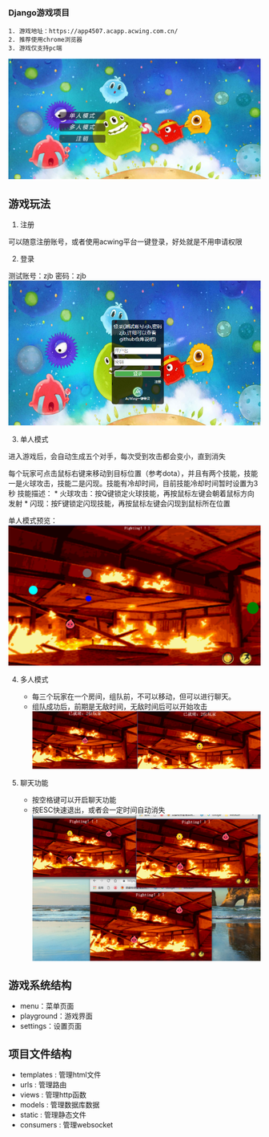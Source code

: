 ### Django游戏项目

    1. 游戏地址：https://app4507.acapp.acwing.com.cn/
    2. 推荐使用chrome浏览器
    3. 游戏仅支持pc端

![菜单](/pic/menu.png)

## 游戏玩法

1. 注册

可以随意注册账号，或者使用acwing平台一键登录，好处就是不用申请权限

2. 登录

测试账号：zjb 密码：zjb
![登录](/pic/login.png)

3. 单人模式

进入游戏后，会自动生成五个对手，每次受到攻击都会变小，直到消失

每个玩家可点击鼠标右键来移动到目标位置（参考dota），并且有两个技能，技能一是火球攻击，技能二是闪现。技能有冷却时间，目前技能冷却时间暂时设置为3秒
技能描述：
    * 火球攻击：按Q键锁定火球技能，再按鼠标左键会朝着鼠标方向发射
    * 闪现：按F键锁定闪现技能，再按鼠标左键会闪现到鼠标所在位置

单人模式预览：
![单人模式](/pic/single.png)

4. 多人模式

    * 每三个玩家在一个房间，组队前，不可以移动，但可以进行聊天。
    * 组队成功后，前期是无敌时间，无敌时间后可以开始攻击
    ![多人模式](/pic/multi.png)

5. 聊天功能
    * 按空格键可以开启聊天功能
    * 按ESC快速退出，或者会一定时间自动消失
    ![聊天](/pic/chat.png)

## 游戏系统结构
* menu：菜单页面
* playground：游戏界面
* settings：设置页面

## 项目文件结构

* templates : 管理html文件
* urls : 管理路由
* views : 管理http函数
* models : 管理数据库数据
* static : 管理静态文件
* consumers : 管理websocket



